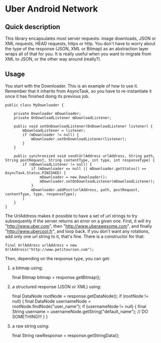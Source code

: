 Uber Android Network
====================

Quick description
-----------------
This library encapsulates most server requests: image downloads, JSON or XML requests, HEAD requests, https or http. You don't have to worry about the type of the response (JSON, XML or Bitmap) as an abstraction layer wraps all of that for you. It is really useful when you want to migrate from XML to JSON, or the other way around (really?).


Usage
-----
You start with the Downloader. This is an example of how to use it. Remember that it inherits from AsyncTask, so you have to re-instantiate it once it has finished doing its previous job.

	public class MyDownloader {
                 
		private Downloader mDownloader;
		private OnDownloadListener mDownloadListener;

		public void setOnDownloadListener(OnDownloadListener listener) {
			mDownloadListener = listener;
			if (mDownloader != null) {
			    mDownloader.setOnDownloadListener(listener);
			}
		}

		public synchronized void send(UrlAddress urlAddress, String path, String postRequest, String contentType, int type, int responseType) {
			if (mDownloadListener != null) {
				if (mDownloader == null || mDownloader.getStatus() == AsyncTask.Status.FINISHED) {
					mDownloader = new Downloader();
					mDownloader.setOnDownloadListener(mDownloadListener);
				}
				mDownloader.addPost(urlAddress, path, postRequest, contentType, type, responseType);
			}
		}
	}
	
The UrlAddress makes it possible to have a set of url strings to try subsequently if the server returns an error on a given one. First, it will try "http://www.uber.com", then "http://www.uberawesome.com", and finally "http://www.ubercool.fr", and loop back. If you don't want any rotations, add only one url string to it, that's fine. There is a constructor for that:

	final UrlAddress urlAddress = new UrlAddress("http://www.petitourson.com");
	

Then, depending on the response type, you can get:

1) a bitmap using:

	final Bitmap bitmap = response.getBitmap();

2) a structured response (JSON or XML) using:

	final DataNode rootNode = response.getDataNode();
	if (rootNode != null) {
		final DataNode usernameNode = rootNode.findNode("user_name");
		if (usernameNode != null) {
			final String username = usernameNode.getString("default_name");
			// DO SOMETHING!!!
		}
	}

3)  a raw string using:

	final String rawResponse = response.getStringData();





